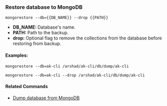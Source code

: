 ### Restore database to MongoDB

`mongorestore --db={{DB_NAME}} --drop {{PATH}}`

- <b>DB_NAME: </b> Database's name.
- <b>PATH:</b> Path to the backup. 
- <b>drop:</b> Optional flag to remove the collections from the database before restoring from backup.

#### Examples:

`mongorestore --db=ak-cli /arshad/ak-cli/db/dump/ak-cli`

`mongorestore --db=ak-cli --drop /arshad/ak-cli/db/dump/ak-cli`

#### Related Commands

- [Dump database from MongoDB](mongo-dump-database.md)
